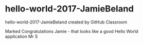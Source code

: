 # hello-world-2017-JamieBeland
hello-world-2017-JamieBeland created by GitHub Classroom

Marked
Congratulations Jamie - that looks like a good Hello World application
Mr S
